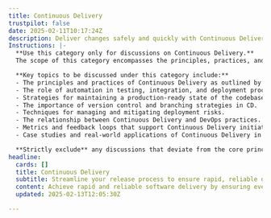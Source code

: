 ```yaml
---
title: Continuous Delivery
trustpilot: false
date: 2025-02-11T10:17:24Z
description: Deliver changes safely and quickly with Continuous Delivery (CD). Ensure every change is production-ready with minimal manual intervention.
Instructions: |-
  **Use this category only for discussions on Continuous Delivery.**  
  The scope of this category encompasses the principles, practices, and methodologies that enable teams to deliver software changes to production in a safe, efficient, and automated manner. Continuous Delivery (CD) aims to ensure that every change made to the codebase is production-ready, allowing for rapid deployment with minimal manual intervention.

  **Key topics to be discussed under this category include:**
  - The principles and practices of Continuous Delivery as outlined by Jez Humble and Dave Farley.
  - The role of automation in testing, integration, and deployment processes.
  - Strategies for maintaining a production-ready state of the codebase.
  - The importance of version control and branching strategies in CD.
  - Techniques for managing and mitigating deployment risks.
  - The relationship between Continuous Delivery and DevOps practices.
  - Metrics and feedback loops that support Continuous Delivery initiatives.
  - Case studies and real-world applications of Continuous Delivery in organisations.

  **Strictly exclude** any discussions that deviate from the core principles of Continuous Delivery, such as unrelated software development methodologies, project management practices not tied to CD, or misinterpretations of the Continuous Delivery framework.
headline:
  cards: []
  title: Continuous Delivery
  subtitle: Streamline your release process to ensure rapid, reliable delivery of changes with minimal manual effort and maximum readiness for production.
  content: Achieve rapid and reliable software delivery by ensuring every change is production-ready through automated testing, integration, and deployment. Posts should explore practices for minimising manual effort, enhancing collaboration, and maintaining quality, while addressing the complexities of change management and team dynamics in software development.
  updated: 2025-02-13T12:05:30Z

---
```


